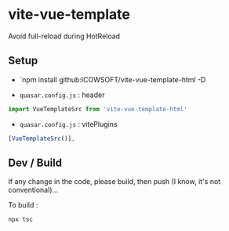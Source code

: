 # vite-vue-template

Avoid full-reload during HotReload

## Setup
 * `npm install github:ICOWSOFT/vite-vue-template-html -D

 * `quasar.config.js` : header

```js
import VueTemplateSrc from 'vite-vue-template-html'
```

* `quasar.config.js` : vitePlugins

```js
​[VueTemplateSrc()],
```

## Dev / Build

If any change in the code, please build, then push (I know, it's not conventional)...

To build :
```bash
npx tsc
```
